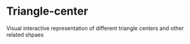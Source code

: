 # Triangle-center
Visual interactive representation of different triangle centers and other related shpaes

